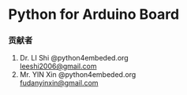 # Python for Arduino Board

### 贡献者

1. Dr. LI Shi  @python4embeded.org <br /> 
    leeshi2006@gmail.com
2. Mr. YIN Xin @python4embeded.org <br />
    fudanyinxin@gmail.com